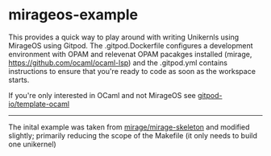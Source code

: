 # mirageos-example

This provides a quick way to play around with writing Unikernls using MirageOS using Gitpod. The .gitpod.Dockerfile configures a development environment with OPAM and relevenat OPAM pacakges installed (mirage, https://github.com/ocaml/ocaml-lsp) and the .gitpod.yml contains instructions to ensure that you're ready to code as soon as the workspace starts.

If you're only interested in OCaml and not MirageOS see [gitpod-io/template-ocaml](https://github.com/gitpod-io/template-ocaml)

---

The inital example was taken from [mirage/mirage-skeleton](https://github.com/mirage/mirage-skeleton) and modified slightly; primarily reducing the scope of the Makefile (it only needs to build one unikernel)
